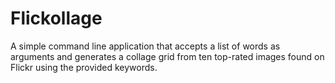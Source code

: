 Flickollage
===========

A simple command line application that accepts a list of words as arguments and generates
a collage grid from ten top-rated images found on Flickr using the provided keywords.
